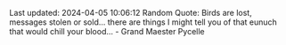 Last updated: 2024-04-05 10:06:12
Random Quote: Birds are lost, messages stolen or sold... there are things I might tell you of that eunuch that would chill your blood...  -  Grand Maester Pycelle